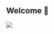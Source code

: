 ## Welcome 👋

<!-- title-->
<img src="https://capsule-render.vercel.app/api?type=waving&color=timeGradient&height=200&section=header&text=Yunyoung&fontSize=70&fontAlign=40&fontAlignY=40&animation=twinkling&desc=HYU%20CSE%2022&descAlign=70&descAlignY=45" />
